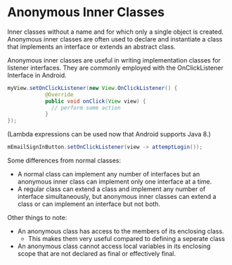 # Anonymous Inner Classes

Inner classes without a name and for which only a single object is created. Anonymous inner classes are often used to declare and instantiate a class that implements an interface or extends an abstract class.

Anonymous inner classes are useful in writing implementation classes for listener interfaces.
They are commonly employed with the OnClickListener Interface in Android.

```java
myView.setOnClickListener(new View.OnClickListener() {
            @Override
            public void onClick(View view) {
              // perform some action
            }
});
```

(Lambda expressions can be used now that Android supports Java 8.)
```java
mEmailSignInButton.setOnClickListener(view -> attemptLogin());
```

Some differences from normal classes:
* A normal class can implement any number of interfaces but an anonymous inner class can implement only one interface at a time.
* A regular class can extend a class and implement any number of interface simultaneously, but anonymous inner classes can extend a class or can implement an interface but not both.

Other things to note:
- An anonymous class has access to the members of its enclosing class.
    - This makes them very useful compared to defining a seperate class
- An anonymous class cannot access local variables in its enclosing scope that are not declared as final or effectively final.
